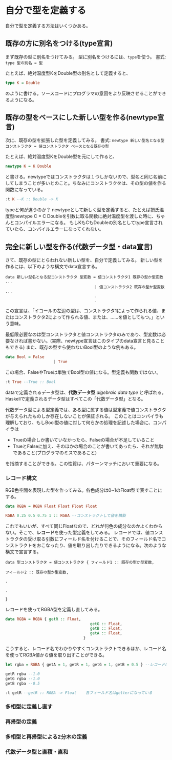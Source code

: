 # 自分で型を定義する

自分で型を定義する方法はいくつかある。



## 既存の方に別名をつける(type宣言)

まず既存の型に別名をつけてみる。
型に別名をつけるには、`type`を使う。
書式: `type 型の別名 = 型`

たとえば、絶対温度型KをDouble型の別名として定義すると、

```haskell
type K = Double
```

のように書ける。ソースコードにプログラマの意図をより反映させることができるようになる。



## 既存の型をベースにした新しい型を作る(newtype宣言)

次に、既存の型を拡張した型を定義してみる。
書式: `newtype 新しい型名となる型コンストラクタ = 値コンストラクタ ベースとなる既存の型`

たとえば、絶対温度型KをDouble型を元にして作ると、
```haskell
newtype K = K Double
```

と書ける。newtypeではコンストラクタは１つしかないので、型名と同じ名前にしてしまうことが多いとのこと。ちなみにコンストラクタは、その型の値を作る関数になっている。
```haskell
:t K --K :: Double -> K
```



typeと何が違うのか？
newtypeとして新しく型を定義すると、たとえば摂氏温度型newtype C = C Doubleを引数に取る関数に絶対温度型を渡した時に、ちゃんとコンパイルエラーになる。
もしKもCもDoubleの別名としてtype宣言されていたら、コンパイルエラーになってくれない。



## 完全に新しい型を作る(代数データ型・data宣言)

さて、既存の型にとらわれない新しい型を、自分で定義してみる。
新しい型を作るには、以下のような構文でdata宣言する。

```
data 新しい型名となる型コンストラクタ 型変数 = 値コンストラクタ1 既存の型か型変数 ...
                                       | 値コンストラクタ2 既存の型か型変数 ...
                                       .
                                       .
```

この宣言は、「イコールの左辺の型は、コンストラクタ1によって作られる値、またはコンストラクタ2によって作られる値、または、......を値としてもつ。」という意味。

最低限必要なのは型コンストラクタと値コンストラクタのみであり、型変数は必要なければ書かない。(実際、newtype宣言はこのタイプのdata宣言と見ることもできる)
また、既存の型すら使わないBool型のような例もある。

```haskell
data Bool = False
					 | True
```

この場合、FalseやTrueは単独でBool型の値になる。型定義も関数ではない。
```haskell
:t True --True :: Bool
```



dataで定義されるデータ型は、**代数データ型** *algebraic data type* と呼ばれる。Haskellで定義されるデータ型はすべてこの「代数データ型」となる。

代数データ型による型定義では、ある型に属する値は型定義で値コンストラクタが与えられたものしか存在しないことが保証される。
このことはコンパイラも理解しており、もしBool型の値に対して何らかの処理を記述した場合に、コンパイラは

- Trueの場合しか書いていなかったら、Falseの場合が不足していること
- TrueとFalseに加え、そのほかの場合のことが書いてあったら、それが無駄であること(プログラマのミスであること)

を指摘することができる。この性質は、パターンマッチにおいて重要になる。



### レコード構文

RGB色空間を表現した型を作ってみる。各色成分は0~1のFloat型で表すことにする。
```haskell
data RGBA = RGBA Float Float Float Float

RGBA 0.25 0.5 0.75 1 :: RGBA --コンストラクトして値を構築
```

これでもいいが、すべて同じFloatなので、どれが何色の成分なのかよくわからない。そこで、**レコード**を使った型定義をしてみる。
レコードでは、値コンストラクタの受け取る引数にフィールド名を付けることで、そのフィールド名でコンストラクトをおこなったり、値を取り出したりできるようになる。次のような構文で宣言する。

```
data 型コンストラクタ = 値コンストラクタ { フィールド1 :: 既存の型か型変数,
																			フィールド2 :: 既存の型か型変数,
																			.
																			.
																			}
```

レコードを使ってRGBA型を定義し直してみる。
```haskell
data RGBA = RGBA { getR :: Float,
									 getG :: Float,
									 getB :: Float,
									 getA :: Float,
								  }
```

こうすると、レコード名でわかりやすくコンストラクトできるほか、レコード名を使ってRGBA値から値を取り出すことができる。
```haskell
let rgba = RGBA { getA = 1, getR = 1, getG = 1, getB = 0.5 } --レコードにより順不同

getR rgba --1.0
getG rgba --1.0
getB rgba --0.5

:t getR --getR :: RGBA -> Float    各フィールド名はgetterになっている
```



### 多相型に定義し直す





### 再帰型の定義





### 多相型と再帰型による2分木の定義



### 代数データ型と直積・直和





